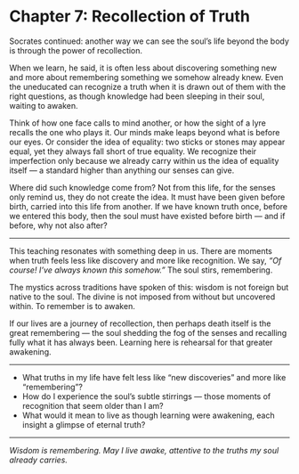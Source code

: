 # Chapter 7: Recollection of Truth

Socrates continued: another way we can see the soul’s life beyond the body is through the power of recollection.

When we learn, he said, it is often less about discovering something new and more about remembering something we somehow already knew. Even the uneducated can recognize a truth when it is drawn out of them with the right questions, as though knowledge had been sleeping in their soul, waiting to awaken.

Think of how one face calls to mind another, or how the sight of a lyre recalls the one who plays it. Our minds make leaps beyond what is before our eyes. Or consider the idea of equality: two sticks or stones may appear equal, yet they always fall short of true equality. We recognize their imperfection only because we already carry within us the idea of equality itself — a standard higher than anything our senses can give.

Where did such knowledge come from? Not from this life, for the senses only remind us, they do not create the idea. It must have been given before birth, carried into this life from another. If we have known truth once, before we entered this body, then the soul must have existed before birth — and if before, why not also after?

---

This teaching resonates with something deep in us. There are moments when truth feels less like discovery and more like recognition. We say, *“Of course! I’ve always known this somehow.”* The soul stirs, remembering.

The mystics across traditions have spoken of this: wisdom is not foreign but native to the soul. The divine is not imposed from without but uncovered within. To remember is to awaken.

If our lives are a journey of recollection, then perhaps death itself is the great remembering — the soul shedding the fog of the senses and recalling fully what it has always been. Learning here is rehearsal for that greater awakening.

---

* What truths in my life have felt less like “new discoveries” and more like “remembering”?
* How do I experience the soul’s subtle stirrings — those moments of recognition that seem older than I am?
* What would it mean to live as though learning were awakening, each insight a glimpse of eternal truth?

---

*Wisdom is remembering. May I live awake, attentive to the truths my soul already carries.*

